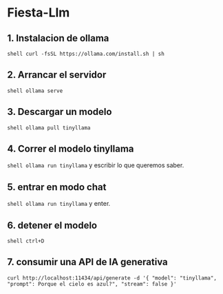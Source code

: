 # Fiesta-Llm
## 1. Instalacion de ollama
`shell
curl -fsSL https://ollama.com/install.sh | sh`

## 2. Arrancar el servidor
`shell
ollama serve`

## 3. Descargar un modelo
`shell
ollama pull tinyllama`

## 4. Correr el modelo tinyllama
`shell
ollama run tinyllama` y escribir lo que queremos saber.
 
## 5. entrar en modo chat
`shell
ollama run tinyllama` y enter.

## 6. detener el modelo
`shell
ctrl+D`

## 7. consumir una API de IA generativa
`curl http://localhost:11434/api/generate -d '{
  "model": "tinyllama",
  "prompt": Porque el cielo es azul?",
  "stream": false
}'`